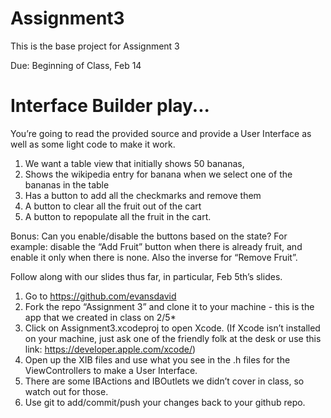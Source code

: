 Assignment3
===========

This is the base project for Assignment 3

Due: Beginning of Class, Feb 14

Interface Builder play...
==========================

You’re going to read the provided source and provide a User Interface as well as some light code to make it work. 

1. We want a table view that initially shows 50 bananas, 
2. Shows the wikipedia entry for banana when we select one of the bananas in the table 
3. Has a button to add all the checkmarks and remove them 
4. A button to clear all the fruit out of the cart
5. A button to repopulate all the fruit in the cart.

Bonus: 
Can you enable/disable the buttons based on the state? For example: disable the “Add Fruit” button when there is already fruit, and enable it only when there is none. Also the inverse for “Remove Fruit”.

Follow along with our slides thus far, in particular, Feb 5th’s slides.

1. Go to https://github.com/evansdavid
2. Fork the repo “Assignment 3” and clone it to your machine - this is the app that we created in class on 2/5*
3. Click on Assignment3.xcodeproj to open Xcode. (If Xcode isn’t installed on your machine, just ask one of the friendly folk at the desk or use this link: https://developer.apple.com/xcode/)
4. Open up the XIB files and use what you see in the .h files for the ViewControllers to make a User Interface.
5. There are some IBActions and IBOutlets we didn’t cover in class, so watch out for those.
6. Use git to add/commit/push your changes back to your github repo.